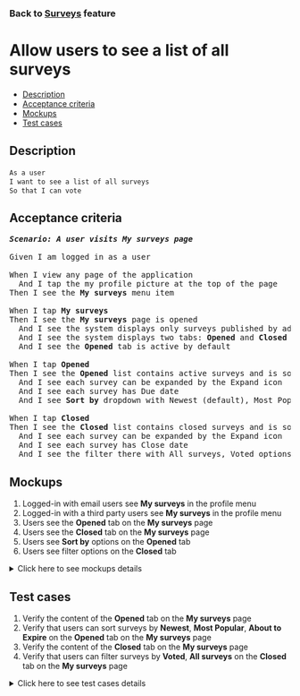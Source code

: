 ### Back to [Surveys](../../) feature

# Allow users to see a list of all surveys

- [Description](#description)
- [Acceptance criteria](#acceptance-criteria)
- [Mockups](#mockups)
- [Test cases](#test-cases)

## Description

    As a user
    I want to see a list of all surveys
    So that I can vote

## Acceptance criteria

<pre>
<b><i>Scenario: A user visits My surveys page</i></b>

Given I am logged in as a user

When I view any page of the application
  And I tap the my profile picture at the top of the page
Then I see the <b>My surveys</b> menu item

When I tap <b>My surveys</b>
Then I see the <b>My surveys</b> page is opened
  And I see the system displays only surveys published by admin
  And I see the system displays two tabs: <b>Opened</b> and <b>Closed</b>
  And I see the <b>Opened</b> tab is active by default

When I tap <b>Opened</b>
Then I see the <b>Opened</b> list contains active surveys and is sorted by creation date
  And I see each survey can be expanded by the Expand icon
  And I see each survey has Due date
  And I see <b>Sort by</b> dropdown with Newest (default), Most Popular and About to Expire options

When I tap <b>Closed</b>
Then I see the <b>Closed</b> list contains closed surveys and is sorted by close date
  And I see each survey can be expanded by the Expand icon
  And I see each survey has Close date
  And I see the filter there with All surveys, Voted options (NOTE: <i>Voted</i> surveys are surveys user participated in)
</pre>

## Mockups

1. Logged-in with email users see <b>My surveys</b> in the profile menu
2. Logged-in with a third party users see <b>My surveys</b> in the profile menu
3. Users see the <b>Opened</b> tab on the <b>My surveys</b> page
4. Users see the <b>Closed</b> tab on the <b>My surveys</b> page
5. Users see <b>Sort by</b> options on the <b>Opened</b> tab
6. Users see filter options on the <b>Closed</b> tab

<details>
  <summary>Click here to see mockups details</summary>

**1. Logged-in with email users see My surveys in the profile menu:**

![Logged-in with email users see My surveys in the profile menu](/sports_hub_portal/mobile_application_features/surveys/images/application_user_profile_menu_logged_with_email.png)

**2. Logged-in with a third party users see My surveys in the profile menu:**

![Logged-in with a third party users see My surveys in the profile menu](/sports_hub_portal/mobile_application_features/surveys/images/application_user_profile_menu_logged_with_third_party.png)

**3. Users see the Opened tab on the My surveys page:**

![Users see the Opened tab on the My surveys page](/sports_hub_portal/mobile_application_features/surveys/images/application_opened_surveys.png)

**4. Users see the Closed tab on the My surveys page:**

![Users see the Closed tab on the My surveys page](/sports_hub_portal/mobile_application_features/surveys/images/application_closed_surveys.png)

**5. Users see Sort by options on the Opened tab:**

![Users see Sort by options on the Opened tab](/sports_hub_portal/mobile_application_features/surveys/images/application_sort_by_opened_surveys.png)

**6. Users see filter options on the Closed tab:**

![Users see filter options on the Closed tab](/sports_hub_portal/mobile_application_features/surveys/images/application_filter_closed_surveys.png)

</details>

## Test cases

1. Verify the content of the <b>Opened</b> tab on the <b>My surveys</b> page
2. Verify that users can sort surveys by <b>Newest</b>, <b>Most Popular</b>, <b>About to Expire</b> on the <b>Opened</b> tab on the <b>My surveys</b> page
3. Verify the content of the <b>Closed</b> tab on the <b>My surveys</b> page
4. Verify that users can filter surveys by <b>Voted</b>, <b>All surveys</b> on the <b>Closed</b> tab on the <b>My surveys</b> page

<details>
  <summary>Click here to see test cases details</summary>

### **#1. Verify the content of the Opened tab on the My surveys page**

|Preconditions|Steps|Expected result
--------------|-----|----------
|- Log in with user account|1) Tap the profile picture</br>2) Tap the <b>My surveys</b> item</br>3) Examine the <b>Opened</b> tab|2) The <b>My surveys</b> page is opened</br>3) The <b>Opened</b> tab is opened by default. The <b>Opened</b> tab contains all active surveys. Each survey has the Expand icon. Each survey has Due date shown. Surveys are sorted from the newest to oldest|

### **#2. Verify that users can sort surveys by Newest, Most Popular, About to Expire on the Opened tab on the My surveys page**

|Preconditions|Steps|Expected result
--------------|-----|----------
|- Log in with user account</br>- The user is on the <b>My surveys</b> page > <b>Opened</b> tab|1) Select <b>Sort by link</b></br>2) Tap <b>Most Popular</b></br>3) Select <b>Sort by</b> link</br>4) Tap A<b>bout to Expire</b></br>5) Select <b>Sort by</b> link</br>6) Tap <b>Newest</b>|2) Surveys are sorted according to the amount of users voted from the biggest number</br>4) Surveys are sorted according to the end date from the closest one</br>6) Surveys are sorted according to the date of creation from the newest one|

### **#3. Verify the content of the Closed tab on the My surveys page**

|Preconditions|Steps|Expected result
--------------|-----|----------
|- Log in with user account|1) Tap the user’s profile picture</br>2) Tap <b>My surveys</b> item</br>3) Select <b>Closed</b> tab</br>4) Examine the <b>Closed</b> tab|2) The <b>My surveys</b> page is opened</br>3) The <b>Closed</b> tab is opened</br>4) The <b>Closed</b> tab contains all closed surveys. Each survey has the Expand icon. Each survey has a Close date shown. Surveys are sorted from the newest to oldest by close date|

### **#4. Verify that users can filter surveys by Voted, All surveys on the Closed tab on the My surveys page**

|Preconditions|Steps|Expected result
--------------|-----|----------
|- Log in with user account</br>- The user is on the <b>My surveys</b> page > <b>Closed</b> tab|1) Tap <b>Filter</b> icon</br>2) Tap <b>Voted</b></br>3) Tap <b>Filter</b> icon</br>4) Tap <b>All surveys</b>|2) All surveys the user has participated in are shown</br>4) All surveys are shown|

</details>
